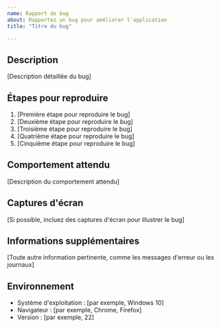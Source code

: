 ```yaml
---
name: Rapport de bug
about: Rapportez un bug pour améliorer l'application
title: "Titre du bug"

---
```


## Description
[Description détaillée du bug]

## Étapes pour reproduire
1. [Première étape pour reproduire le bug]
2. [Deuxième étape pour reproduire le bug]
3. [Troisième étape pour reproduire le bug]
4. [Quatrième étape pour reproduire le bug]
5. [Cinquième étape pour reproduire le bug]

## Comportement attendu
[Description du comportement attendu]

## Captures d'écran
[Si possible, incluez des captures d'écran pour illustrer le bug]

## Informations supplémentaires
[Toute autre information pertinente, comme les messages d'erreur ou les journaux]

## Environnement
- Système d'exploitation : [par exemple, Windows 10]
- Navigateur : [par exemple, Chrome, Firefox]
- Version : [par exemple, 22]
